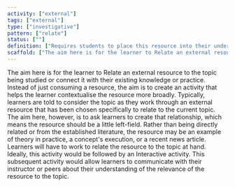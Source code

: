 ```yaml
---
activity: ["external"]
tags: ["external"]
type: ["investigative"]
pattern: ["relate"]
status: [""]
definition: ["Requires students to place this resource into their understanding of the topic. "]
scaffold: ["The aim here is for the learner to Relate an external resource to the topic being studied or connect it with their existing knowledge or practice. Instead of just consuming a resource, the aim is to create an activity that helps the learner contextualise the resource more broadly. Typically, learners are told to consider the topic as they work through an external resource that has been chosen specifically to relate to the current topic. The aim here, however, is to ask learners to create that relationship, which means the resource should be a little left-field. Rather than being directly related or from the established literature, the resource may be an example of theory in practice, a concept's execution, or a recent news article. Learners will have to work to relate the resource to the topic at hand. Ideally, this activity would be followed by an Interactive activity. This subsequent activity would allow learners to communicate with their instructor or peers about their understanding of the relevance of the resource to the topic."]
---
```


The aim here is for the learner to Relate an external resource to the topic being studied or connect it with their existing knowledge or practice. Instead of just consuming a resource, the aim is to create an activity that helps the learner contextualise the resource more broadly. Typically, learners are told to consider the topic as they work through an external resource that has been chosen specifically to relate to the current topic. The aim here, however, is to ask learners to create that relationship, which means the resource should be a little left-field. Rather than being directly related or from the established literature, the resource may be an example of theory in practice, a concept's execution, or a recent news article. Learners will have to work to relate the resource to the topic at hand. Ideally, this activity would be followed by an Interactive activity. This subsequent activity would allow learners to communicate with their instructor or peers about their understanding of the relevance of the resource to the topic.
